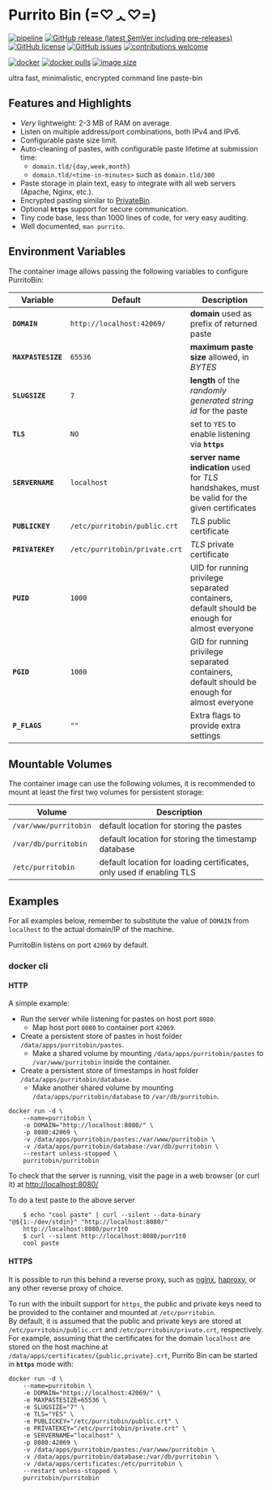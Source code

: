 # Purrito Bin  (=♡ᆺ♡=)
[![pipeline](https://github.com/PurritoBin/PurritoBin/workflows/pipeline/badge.svg)](https://github.com/PurritoBin/PurritoBin/actions?query=workflow:pipeline)
[![GitHub release (latest SemVer including pre-releases)](https://img.shields.io/github/v/release/PurritoBin/PurritoBin?include_prereleases)](https://github.com/PurritoBin/PurritoBin/releases)
[![GitHub license](https://img.shields.io/github/license/PurritoBin/PurritoBin.svg)](https://github.com/PurritoBin/PurritoBin/blob/master/LICENSE)
[![GitHub issues](https://img.shields.io/github/issues-raw/PurritoBin/PurritoBin)](https://github.com/PurritoBin/PurritoBin/issues)
[![contributions welcome](https://img.shields.io/badge/contributions-welcome-brightgreen.svg?style=flat)](https://github.com/PurritoBin/PurritoBin/issues)

[![docker](https://github.com/PurritoBin/docker/actions/workflows/docker.yml/badge.svg)](https://hub.docker.com/r/purritobin/purritobin)
[![docker pulls](https://img.shields.io/docker/pulls/purritobin/purritobin)](https://hub.docker.com/r/purritobin/purritobin)
[![image size](https://img.shields.io/docker/image-size/purritobin/purritobin/latest)](https://hub.docker.com/r/purritobin/purritobin)


ultra fast, minimalistic, encrypted command line paste-bin

## Features and Highlights

- *Very* lightweight: 2-3 MB of RAM on average.
- Listen on multiple address/port combinations, both IPv4 and IPv6.
- Configurable paste size limit.
- Auto-cleaning of pastes, with configurable paste lifetime at submission time:
   - `domain.tld/{day,week,month}`
   - `domain.tld/<time-in-minutes>` such as `domain.tld/300`
- Paste storage in plain text, easy to integrate with all web servers (Apache, Nginx, etc.).
- Encrypted pasting similar to [PrivateBin](https://github.com/PrivateBin/PrivateBin).
- Optional **`https`** support for secure communication.
- Tiny code base, less than 1000 lines of code, for very easy auditing.
- Well documented, `man purrito`.

## Environment Variables

The container image allows passing the following variables to configure PurritoBin:

| Variable           | Default                       | Description                                                                                    |
|--------------------|-------------------------------|------------------------------------------------------------------------------------------------|
| **`DOMAIN`**       | `http://localhost:42069/`     | **domain** used as prefix of returned paste                                                    |
| **`MAXPASTESIZE`** | `65536`                       | **maximum paste size** allowed, in *BYTES*                                                     |
| **`SLUGSIZE`**     | `7`                           | **length** of the *randomly generated string id* for the paste                                 |
| **`TLS`**          | `NO`                          | set to `YES` to enable listening via **`https`**                                               |
| **`SERVERNAME`**   | `localhost`                   | **server name indication** used for *TLS* handshakes, must be valid for the given certificates |
| **`PUBLICKEY`**    | `/etc/purritobin/public.crt`  | *TLS* public certificate                                                                       |
| **`PRIVATEKEY`**   | `/etc/purritobin/private.crt` | *TLS* private certificate                                                                      |
| **`PUID`**         | `1000`                        | UID for running privilege separated containers, default should be enough for almost everyone   |
| **`PGID`**         | `1000`                        | GID for running privilege separated containers, default should be enough for almost everyone   |
| **`P_FLAGS`**      | `""`                          | Extra flags to provide extra settings                                                          |

## Mountable Volumes

The container image can use the following volumes, it is recommended to mount at least the first two volumes for persistent storage:

| Volume                | Description                                                          |
|-----------------------|----------------------------------------------------------------------|
| `/var/www/purritobin` | default location for storing the pastes                              |
| `/var/db/purritobin`  | default location for storing the timestamp database                  |
| `/etc/purritobin`     | default location for loading certificates, only used if enabling TLS |

## Examples

For all examples below, remember to substitute the value of `DOMAIN` from `localhost` to the actual domain/IP of the machine.

PurritoBin listens on port `42069` by default.

### docker cli

#### HTTP

A simple example:
- Run the server while listening for pastes on host port `8080`.
  - Map host port `8080` to container port `42069`.
- Create a persistent store of pastes in host folder `/data/apps/purritobin/pastes`.
  - Make a shared volume by mounting `/data/apps/purritobin/pastes` to `/var/www/purritobin` inside the container.
- Create a persistent store of timestamps in host folder `/data/apps/purritobin/database`.
  - Make another shared volume by mounting `/data/apps/purritobin/database` to `/var/db/purritobin`.

```
docker run -d \
    --name=purritobin \
    -e DOMAIN="http://localhost:8080/" \
    -p 8080:42069 \
    -v /data/apps/purritobin/pastes:/var/www/purritobin \
    -v /data/apps/purritobin/database:/var/db/purritobin \
    --restart unless-stopped \
    purritobin/purritobin
```


To check that the server is running, visit the page in a web browser (or curl it) at [http://localhost:8080/](http://localhost:8080/)

To do a test paste to the above server
```
    $ echo "cool paste" | curl --silent --data-binary "@${1:-/dev/stdin}" "http://localhost:8080/"
    http://localhost:8080/purr1t0
    $ curl --silent http://localhost:8080/purr1t0
    cool paste
```

#### HTTPS

It is possible to run this behind a reverse proxy, such as [nginx](https://www.nginx.com/), [haproxy](https://www.haproxy.org/), or any other reverse proxy of choice.

To run with the inbuilt support for `https`, the public and private keys need to be provided to the container and mounted at `/etc/purritobin`.<br/>
By default, it is assumed that the public and private keys are stored at `/etc/purritobin/public.crt` and `/etc/purritobin/private.crt`, respectively.<br/>
For example, assuming that the certificates for the domain `localhost` are stored on the host machine at `/data/apps/certificates/{public,private}.crt`, Purrito Bin can be started in **`https`** mode with:

```
docker run -d \
    --name=purritobin \
    -e DOMAIN="https://localhost:42069/" \
    -e MAXPASTESIZE=65536 \
    -e SLUGSIZE="7" \
    -e TLS="YES" \
    -e PUBLICKEY="/etc/purritobin/public.crt" \
    -e PRIVATEKEY="/etc/purritobin/private.crt" \
    -e SERVERNAME="localhost" \
    -p 8080:42069 \
    -v /data/apps/purritobin/pastes:/var/www/purritobin \
    -v /data/apps/purritobin/database:/var/db/purritobin \
    -v /data/apps/certificates:/etc/purritobin \
    --restart unless-stopped \
    purritobin/purritobin
```
